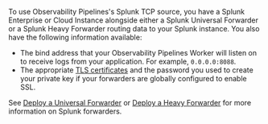 To use Observability Pipelines's Splunk TCP source, you have a Splunk Enterprise or Cloud Instance alongside either a Splunk Universal Forwarder or a Splunk Heavy Forwarder routing data to your Splunk instance. You also have the following information available:
- The bind address that your Observability Pipelines Worker will listen on to receive logs from your application. For example, `0.0.0.0:8088`.
- The appropriate [TLS certificates][101] and the password you used to create your private key if your forwarders are globally configured to enable SSL.

See [Deploy a Universal Forwarder][102] or [Deploy a Heavy Forwarder][103] for more information on Splunk forwarders.

[101]: https://docs.splunk.com/Documentation/Splunk/9.2.0/Security/StepstosecuringSplunkwithTLS#2._Obtain_the_certificates_that_you_need_to_secure_your_Splunk_platform_deployment
[102]: https://docs.splunk.com/Documentation/Forwarder/9.2.0/Forwarder/Installtheuniversalforwardersoftware
[103]: https://docs.splunk.com/Documentation/Splunk/9.2.1/Forwarding/Deployaheavyforwarder
